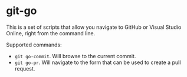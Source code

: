 # git-go

This is a set of scripts that allow you navigate to GitHub or Visual Studio
Online, right from the command line.

Supported commands:

* `git go-commit`. Will browse to the current commit.
* `git go-pr`. Will navigate to the form that can be used to create a pull
  request.
